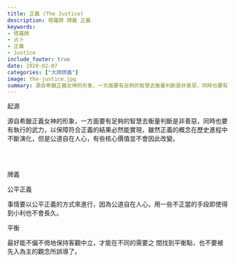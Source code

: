 ```yaml
---
title: 正義 (The Justice)
description: 塔羅牌 牌義 正義
keywords:
- 塔羅牌
- 占卜
- 正義
- Justice
include_footer: true
date: 2020-02-07
categories: ["大牌牌義"]
image: the-justice.jpg
summary: 源自希臘正義女神的形象，一方面要有足夠的智慧去衡量判斷是非善惡，同時也要有執行的武力。
---
```


<p class="title is-3">起源</p>
<p class="subtitle is-6">
源自希臘正義女神的形象，一方面要有足夠的智慧去衡量判斷是非善惡，同時也要有執行的武力，以保障符合正義的結果必然能實現，雖然正義的概念在歷史進程中不斷演化，但是公道自在人心，有些核心價值並不會因此改變。
</p>


<br/><br/>
<p class="title is-3">牌義</p>
<p class="subtitle is-4">公平正義</p>
<p class="subtitle is-6">事情要以公平正義的方式來進行，因為公道自在人心，用一些不正當的手段即使得到小利也不會長久。</p>
<p class="subtitle is-4">平衡</p>
<p class="subtitle is-6">最好能不偏不倚地保持客觀中立，才能在不同的需要之 間找到平衡點，也不要被先入為主的觀念所誤導了。</p>
